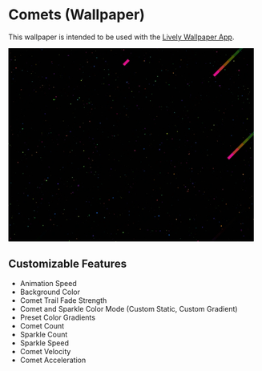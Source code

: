 # Comets (Wallpaper)

This wallpaper is intended to be used with the [Lively Wallpaper App](https://github.com/rocksdanister/lively#features).

![gif of the background with black background and rainbow gradient preset](./im1.gif)

## Customizable Features
- Animation Speed
- Background Color
- Comet Trail Fade Strength
- Comet and Sparkle Color Mode (Custom Static, Custom Gradient)
- Preset Color Gradients
- Comet Count
- Sparkle Count
- Sparkle Speed
- Comet Velocity
- Comet Acceleration
